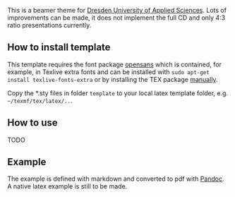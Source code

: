 This is a beamer theme for [Dresden University of Applied Sciences](https://www.htw-dresden.de).
Lots of improvements can be made, it does not implement the full CD and only 4:3 ratio presentations currently.
 
How to install template
---------------------------

This template requires the font package [opensans](https://ctan.org/texarchive/fonts/opensans) which is contained, for example, in Texlive extra fonts and can be installed with `sudo apt-get install texlive-fonts-extra` or by installing the TEX package [manually](https://askubuntu.com/questions/157812/how-do-i-install-the-latex-opensans-package).

Copy the *.sty files in folder `template` to your local latex template folder, e.g. `~/texmf/tex/latex/..`. 


How to use 
--------------

TODO

Example
-----------

The example is defined with markdown and converted to pdf with [Pandoc](http://pandoc.org/). A native latex example is still to be made.

